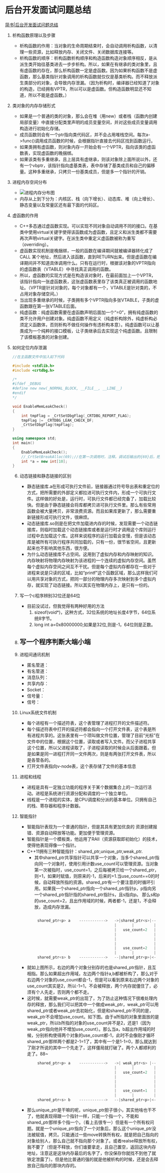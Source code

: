 # 后台开发面试问题总结
[简书|后台开发面试问题总结](https://www.jianshu.com/p/7bab37d411a8)

1. 析构函数原理以及步骤  
    - 析构函数的作用：当对象的生命周期结束时，会自动调用析构函数，以清理一些资源，比如释放内存、关闭文件、关闭数据库连接等。
    - 析构函数的顺序：析构函数析构顺序和构造函数构造对象顺序相反，是从派生类开始往基类进去一步步析构。所以，如果在有继承的类对象里，且有虚函数的存在，那么析构函数一定是虚函数。因为如果析构函数不是虚函数，那么基类指针对象调用的析构函数就仅仅是基类析构。而不释放派生类部分的对象，会导致内存泄漏。（因为析构时，编译器已经知道了对象的构造，已经拥有VPTR，所以可以是虚函数。但构造函数明显还不知道，所以不能是虚函数。）  

2. 类对象的内存存储形式  
    - 如果是一个普通的类的对象，那么会在堆（用new）或者栈（函数内创建局部变量）中直接分配类里声明的成员变量空间，并对这些成员变量调用构造进行初始化存储。
    - 成员函数则会有一个ptr指向类代码区，并不会占用堆栈空间。每次a->func()调用成员函数的时候，会根据指针直接去代码区找到函数运行。
    - 如果类拥有虚函数，则对象内存一开始会有一个VPTR，指向该类的虚函数表，实现虚函数的晚捆绑。  
    - 如果该类有多重继承，且上层具有虚继承，则该对象除上面所说以外，还有一个vbptr，该指针指向虚基类表，表中存储了基类成员和自己的偏移量。这种多重继承，只拷贝一份基类成员，但是多一个指针的开销。

3. 进程内存空间分布
    - ![进程内存分布图](http://ww1.sinaimg.cn/large/005xfSxkly1g1031fgnspg30bo09xaac.gif)
    - 内存从上到下分为：内核区、栈（向下增长）、动态库、堆（向上增长）、静态变量以及常量区还有最下面的代码区。
4. 虚函数的作用
    - C++多态通过虚函数实现。可以实现不同对象自动调用不同的接口。在基类中使用virtual关键字使得该函数成为虚函数，且定义和派生类都不需要再次声明virtual关键字。在派生类中重定义虚函数被称为重写（overriding）。
    - 虚函数实现机制是晚捆绑，一般的函数在编译期间就被编译器转化成了CALL 某个地址，然后进入该函数，直到RETURN出来。但是虚函数在编译期间并不知道具体调用什么。只有在运行时，根据该对象的VPTR指向的虚函数表（VTABLE）中寻找真正调用的函数。
    - 所以，虚函数的实现方式是在构造该对象时，在最前面加上一个VPTR，该指针指向一张虚函数表，这张虚函数表里存了该类真正被调用的函数地址。（VPTR是针对对象的，每个对象都有一个，VTABLE是针对类的，不占用对象存储空间。）
    - 当出现多重继承的时候，子类拥有多个VPTR指向多张VTABLE，子类的虚函数跟在第一张VTABLE后面。  
    - 纯虚函数：纯虚函数需要在虚函数声明后面加一个“=0”，拥有纯虚函数的类不允许用户创建对象。纯虚函数不用定义（纯虚析构除外，纯虚析构必须定义函数体，否则析构不做任何操作有违析构本意）。纯虚函数可以让基类成为一个纯粹的接口模板，让子类继承后去实现这个纯虚函数。且限制了该模板基类的对象创建。      
5.  如何定位内存泄漏
    ```C++  
    //在主函数文件中加入如下代码

    #include <stdlib.h>  
    #include <crtdbg.h>  

    /*
    #ifdef _DEBUG  
    #define new new(_NORMAL_BLOCK, __FILE__, __LINE__)  
    #endif  
    */

    void EnableMemLeakCheck()
    {
    	int tmpFlag = _CrtSetDbgFlag(_CRTDBG_REPORT_FLAG);
    	tmpFlag |= _CRTDBG_LEAK_CHECK_DF;  
        _CrtSetDbgFlag(tmpFlag);      
    }

    using namespace std;
    int main()
    {
    	EnableMemLeakCheck();
    	//_CrtSetBreakAlloc(69);//在第一次调用时，注释。调试后输出的{69}后，把数字填入参数内，再次调试，就会在问题出现处中断。    
	    int *a = new int[10];
    }
    ```
    6. 动态链接和静态链接的区别
        - 静态链接库.a在形成可执行文件前，链接器通过符号导出表和重定位的方式，把所需要的外部定义都拉进可执行文件内，形成一个可执行文件。这样做的好处是，运行时，可执行文件都已经完备了，加载比较快。但是由于静态链接会将库都拷贝进可执行文件里。那么有些常用函数会被大量拷贝，非常浪费资源。而且如果库更新了，那么需要重新链接形成可执行文件，很麻烦。
        - 动态链接库.so则是在把文件加载进内存的时候，发现需要一个动态链接库，则临时加载这个动态链接库或者是运行时才调用这个库则运行过程中去加载这个库。这样来说程序的运行加载会变慢，但是该动态库是被所有可执行程序共同加载的，只有一份，很节省空间，且更新起来也不影响其他东西，很方便。  
        - 为什么动态链接库不占空间。这用到了虚拟内存和内存映射的知识。内存映射将物理内存映射为该进程的一个连续的虚拟内存空间。虽然每个虚拟内存空间之间互不干扰。但是每个虚拟内存都存在一些对于进程来说是只读的区域，比如“printf”这个函数区域，那么这样我们可以用共享对象的方式，把同一部分的物理内存多次映射到多个虚拟内存，就实现了动态链接。所以其实在物理内存上，是只有一份的。
    7. 写一个c程序辨别32位还是64位  
        - 目前没试过，但我觉得有两种好用的方法
            1. sizeof(void*)，这种方式，32位系统的地址长度4字节，64位系统8字节。
            2. long int a=0x80000000;如果是32位,则是-1，64位则是正数。
       
    8. 写一个程序判断大端小端
        -   
    9. 进程间通讯机制
        - 匿名管道：  
        - 有名管道：  
        - 消息队列：  
        - 共享内存：  
        - Socket：
        - 信号量：
        - 信号： 
    10. Linux系统文件机制
        - 每个进程有一个描述符表，这个表管理了进程打开的文件描述符。
        - 每个描述符表中打开的描述符都会指向一个打开文件表，这个表是所有进程共享的。这张表里有一个项叫做文件位置，管理了目前“光标”在文件中的位置，根据这个位置，读取或者写入文件。而父子进程共享这个位置，所以父进程读取了，子进程读取的时候会从后面跟着。但是如果是同一进程打开同一文件两次，则是有两张打开文件表，所以是各管各的。
        - 打开文件表指向v-node表，这个表存储了文件的基本信息
          

    11. 进程和线程
        - 进程是具有一定独立功能的程序关于某个数据集合上的一次运行活动。进程是系统进行资源分配和调度的一个独立单位。
        - 线程是一个进程的实体，是CPU调度和分派的基本单位。只拥有自己的栈、寄存器和程序计数器。
        
    12. 智能指针    
        - 智能指针表现为一个普通的指针，但是其具有更加优良的 资源创建报错、资源自动释放等功能。更加便于管理资源。
        - 智能指针是一个模板类，他运用了RAII（资源获取即初始化）的技术，使得他表现得像一个指针。
        - C++11拥有三种智能指针：shared_ptr,unique_ptr,weak_ptr.
            - 其中shared_ptr共享指针可以共享一个对象，当多个shared_ptr指向同一个对象时，使用引用计数use_count可以管理资源。当对象第一次被指时，use_count=1，之后每被拷贝给一个shared_ptr，则+1，如果时赋值，则原来的-1，后来的+1.当use_count==0的时候，自动释放所指的资源。shared_ptr有一个要注意的时循环引用。如果我一个shared_ptr指向一个shared_ptr指针p，p指向另一个shared_ptr指针指的shared_ptr指针s，且s指向p。  那么s和p的use_count=2，且出作用域的时候，两者都-1，还是1，不会释放，造成内存泄漏。  
        ```C++  

                shared_ptr<p> a    ------------>   ->|shared_ptr<s>|--
                                                   |       |         |
                                                   |   use_count=2   |
                                                   |                 |
                                                   |                 |
                                                   |                 |
                                                   |   use_count=2   |
                                                   |       |         |
                shared_ptr<s> b    ------------>   --|shared_ptr<p>|<-
        ```
          - 就如上图所示，右边的两个对象分别存的也是shared_ptr指针，且互相指。那么如果超出作用域，左边两个指针a,b都被析构了，那么对于右边两个对象的use_count都会-1，但是可以看到原来右边两个对象的use_count其实是2，所以-1=1，不会被释放，两个内存就僵住了，必须有个人先走，否则两个都不走。  
          - 这时候，就需要weak_ptr的出现了，为了防止这种情况下很难处理内存的释放，那么我们可以把其中一个做成weak_ptr，weak_ptr可以用shared_ptr或者weak_ptr去初始化，但是和shared_ptr不同的是，weak_ptr不会增加use_count。如下图。由于a所指的对象里面放的是weak_ptr，所以b所指的对象的use_count并不是2，还是1（因为weak_ptr指向他并不增加use_count）。那么当a，b超出作用域的时候，分别析构使得两个对象的use_count都-1，此时不会像刚才循环shared_ptr那样两个都是2-1=1了，其中有一个是1-1=0，那么就达到了刚才所说的其中一个先走了，这样僵局就打破了。两个人都顺利的走了。88~
        ```C++
                shared_ptr<p> a    ------------>   ->| weak_ptr<s> |--
                                                   |       |         |
                                                   |   use_count=2   |
                                                   |                 |
                                                   |                 |
                                                   |                 |
                                                   |   use_count=1   |
                                                   |       |         |
                shared_ptr<s> b    ------------>   --|shared_ptr<p>|<-
        ```
           - 那么unique_ptr是干嘛的呢，unique_ptr胆子很小，其实他啥也干不了，他就表现得跟一个指针一样，只能一个指一个，不能和shared_ptr那样多个指一个。（看上去很专一）但是有一个所有权问题。就是一个unique_ptr指向了一个对象后，那么这个unique_ptr没法被赋值，拷贝。只能通过一些move转换所有权，就是把自己指向的对象给别人，那么自己就不指向那个对象了。或者realse释放所有权，我不要了（但是不释放，你们谁要拿走，且自己置空，返回这块内存地址，注意这是这块内存最后的名字了，你没保存你就找不到他了就铁定泄露了）。但是他比普通的强的就是他被析构的时候，还是会去释放自己指向的那块内存的。